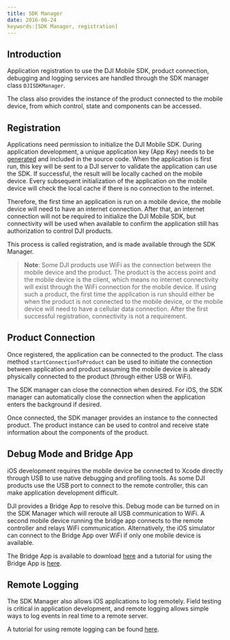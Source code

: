 ```yaml
---
title: SDK Manager
date: 2016-06-24
keywords:[SDK Manager, registration]
---
```


## Introduction

Application registration to use the DJI Mobile SDK, product connection, debugging and logging services are handled through the SDK manager class `DJISDKManager`.

The class also provides the instance of the product connected to the mobile device, from which control, state and components can be accessed.

## Registration

Applications need permission to initialize the DJI Mobile SDK. During application development, a unique application key (App Key) needs to be [generated](../quick-start/index.html#generate-an-app-key) and included in the source code. When the application is first run, this key will be sent to a DJI server to validate the application can use the SDK. If successful, the result will be locally cached on the mobile device. Every subsequent initialization of the application on the mobile device will check the local cache if there is no connection to the internet.

Therefore, the first time an application is run on a mobile device, the mobile device will need to have an internet connection. After that, an internet connection will not be required to initialize the DJI Mobile SDK, but connectivity will be used when available to confirm the application still has authorization to control DJI products.

This process is called registration, and is made available through the SDK Manager. 

> **Note**: Some DJI products use WiFi as the connection between the mobile device and the product. The product is the access point and the mobile device is the client, which means no internet connectivity will exist through the WiFi connection for the mobile device. If using such a product, the first time the application is run should either be when the product is not connected to the mobile device, or the mobile device will need to have a cellular data connection. After the first successful registration, connectivity is not a requirement.

## Product Connection

Once registered, the application can be connected to the product. The class method `startConnectionToProduct` can be used to initiate the connection between application and product assuming the mobile device is already physically connected to the product (through either USB or WiFi). 

The SDK manager can close the connection when desired. For iOS, the SDK manager can automatically close the connection when the application enters the background if desired.

Once connected, the SDK manager provides an instance to the connected product. The product instance can be used to control and receive state information about the components of the product.

## Debug Mode and Bridge App

iOS development requires the mobile device be connected to Xcode directly through USB to use native debugging and profiling tools. As some DJI products use the USB port to connect to the remote controller, this can make application development difficult.

DJI provides a Bridge App to resolve this. Debug mode can be turned on in the SDK Manager which will reroute all USB communication to WiFi. A second mobile device running the bridge app connects to the remote controller and relays WiFi communication. Alternatively, the iOS simulator can connect to the Bridge App over WiFi if only one mobile device is available.

The Bridge App is available to download <a href="https://github.com/dji-sdk/DJI-Bridge-App" target="_blank">here</a> and a tutorial for using the Bridge App is [here](../ios-tutorials/BridgeAppDemo.html).

## Remote Logging

The SDK Manager also allows iOS applications to log remotely. Field testing is critical in application development, and remote logging allows simple ways to log events in real time to a remote server.

A tutorial for using remote logging can be found [here](../ios-tutorials/RemoteLoggerDemo.html).


